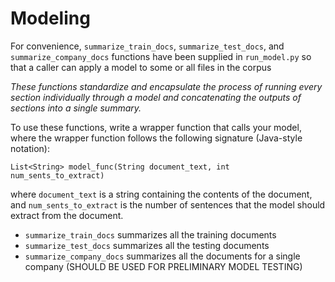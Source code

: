 # Modeling

For convenience, `summarize_train_docs`, `summarize_test_docs`, and `summarize_company_docs` functions have been supplied in `run_model.py` so that a caller can apply a model to some or all files in the corpus

*These functions standardize and encapsulate the process of running every section individually through a model and concatenating the outputs of sections into a single summary.* 

To use these functions, write a wrapper function that calls your model, where the wrapper function follows the following signature (Java-style notation): 

`List<String> model_func(String document_text, int num_sents_to_extract)`

 where `document_text` is a string containing the contents of the document, and `num_sents_to_extract` is the number of sentences that the model should extract from the document.
 
 * `summarize_train_docs` summarizes all the training documents 
 * `summarize_test_docs` summarizes all the testing documents
 * `summarize_company_docs` summarizes all the documents for a single company (SHOULD BE USED FOR PRELIMINARY MODEL TESTING)
